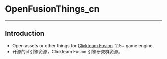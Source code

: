 # OpenFusionThings_cn
---
## Introduction
- Open assets or other things for [Clickteam Fusion](https://www.clickteam.com/). 2.5+ game engine. 
- 开源的cf引擎资源，Clickteam Fusion 引擎研究群资源。
